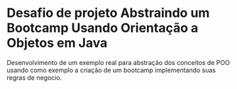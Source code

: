 # Desafio de projeto Abstraindo um Bootcamp Usando Orientação a Objetos em Java

Desenvolvimento de um exemplo real para abstração dos conceitos de POO usando como exemplo a criação de um bootcamp implementando suas regras de negocio.



